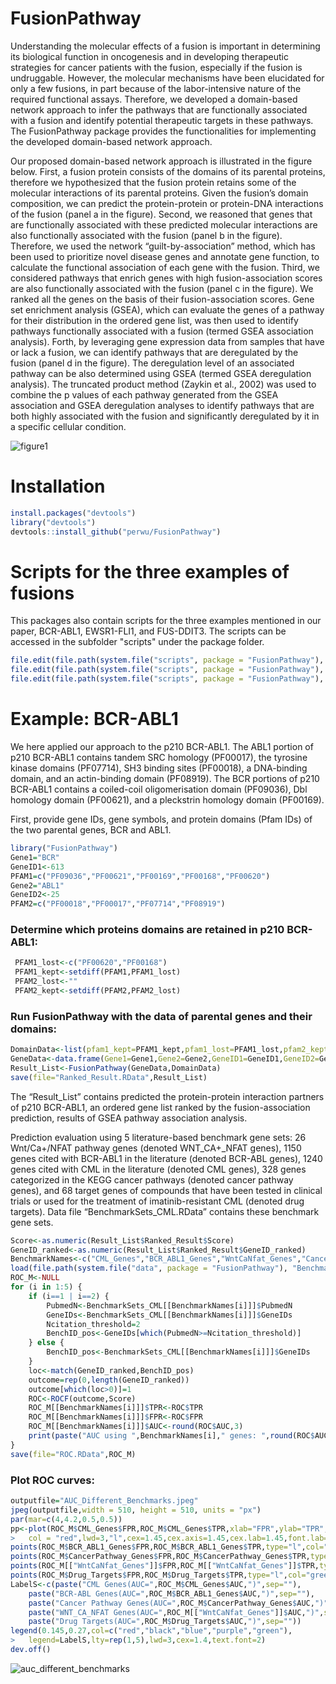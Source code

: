 # FusionPathway

Understanding the molecular effects of a fusion is important in determining its biological function in oncogenesis and in developing therapeutic strategies for cancer patients with the fusion, especially if the fusion is undruggable. However, the molecular mechanisms have been elucidated for only a few fusions, in part because of the labor-intensive nature of the required functional assays. Therefore, we developed a domain-based network approach to infer the pathways that are functionally associated with a fusion and identify potential therapeutic targets in these pathways. The FusionPathway package provides the functionalities for implementing the developed domain-based network approach. 

Our proposed domain-based network approach is illustrated in the figure below. First, a fusion protein consists of the domains of its parental proteins, therefore we hypothesized that the fusion protein retains some of the molecular interactions of its parental proteins. Given the fusion’s domain composition, we can predict the protein-protein or protein-DNA interactions of the fusion (panel a in the figure). Second, we reasoned that genes that are functionally associated with these predicted molecular interactions are also functionally associated with the fusion (panel b in the figure). Therefore, we used the network “guilt-by-association” method, which has been used to prioritize novel disease genes and annotate gene function, to calculate the functional association of each gene with the fusion. Third, we considered pathways that enrich genes with high fusion-association scores are also functionally associated with the fusion (panel c in the figure). We ranked all the genes on the basis of their fusion-association scores. Gene set enrichment analysis (GSEA), which can evaluate the genes of a pathway for their distribution in the ordered gene list, was then used to identify pathways functionally associated with a fusion (termed GSEA association analysis). Forth, by leveraging gene expression data from samples that have or lack a fusion, we can identify pathways that are deregulated by the fusion (panel d in the figure). The deregulation level of an associated pathway can be also determined using GSEA (termed GSEA deregulation analysis). The truncated product method (Zaykin et al., 2002) was used to combine the p values of each pathway generated from the GSEA association and GSEA deregulation analyses to identify pathways that are both highly associated with the fusion and significantly deregulated by it in a specific cellular condition.

![figure1](https://user-images.githubusercontent.com/14062661/30707054-ded42b02-9ebf-11e7-872e-6d50b13302c7.jpg)



# Installation

```R
install.packages("devtools") 
library("devtools") 
devtools::install_github("perwu/FusionPathway") 
```


# Scripts for the three examples of fusions
This packages also contain scripts for the three examples mentioned in our paper, BCR-ABL1, EWSR1-FLI1, and FUS-DDIT3. The scripts can be accessed in the subfolder "scripts" under the package folder. 

```R
file.edit(file.path(system.file("scripts", package = "FusionPathway"), "Example_Fusion_BCR-ABL1.r")) 
file.edit(file.path(system.file("scripts", package = "FusionPathway"), "Example_Fusion_EWS_FLI1.r")) 
file.edit(file.path(system.file("scripts", package = "FusionPathway"), "Example_Fusion_FUS-DDIT3.r")) 
```


# Example: BCR-ABL1
We here applied our approach to the p210 BCR-ABL1. The ABL1 portion of p210 BCR-ABL1 contains tandem SRC homology (PF00017), the tyrosine kinase domains (PF07714), SH3 binding sites (PF00018), a DNA-binding domain, and an actin-binding domain (PF08919). The BCR portions of p210 BCR-ABL1 contains a coiled-coil oligomerisation domain (PF09036), Dbl homology domain (PF00621), and a pleckstrin homology domain (PF00169). 

First, provide gene IDs, gene symbols, and protein domains (Pfam IDs) of the two parental genes, BCR and ABL1.  

```R
library("FusionPathway")  
Gene1="BCR" 
GeneID1<-613 
PFAM1=c("PF09036","PF00621","PF00169","PF00168","PF00620") 
Gene2="ABL1" 
GeneID2<-25 
PFAM2=c("PF00018","PF00017","PF07714","PF08919") 
```

### Determine which proteins domains are retained in p210 BCR-ABL1: 

```R
 PFAM1_lost<-c("PF00620","PF00168") 
 PFAM1_kept<-setdiff(PFAM1,PFAM1_lost)
 PFAM2_lost<-"" 
 PFAM2_kept<-setdiff(PFAM2,PFAM2_lost) 
```

### Run FusionPathway with the data of parental genes and their domains: 

```R
DomainData<-list(pfam1_kept=PFAM1_kept,pfam1_lost=PFAM1_lost,pfam2_kept=PFAM2_kept,pfam2_lost=PFAM2_lost) 
GeneData<-data.frame(Gene1=Gene1,Gene2=Gene2,GeneID1=GeneID1,GeneID2=GeneID2) 
Result_List<-FusionPathway(GeneData,DomainData) 
save(file="Ranked_Result.RData",Result_List) 
```

The “Result_List” contains predicted the protein-protein interaction partners of p210 BCR-ABL1, an ordered gene list ranked by the fusion-association prediction, results of GSEA pathway association analysis. 

Prediction evaluation using 5 literature-based benchmark gene sets: 26 Wnt/Ca+/NFAT pathway genes 
(denoted WNT_CA+_NFAT genes), 1150 genes cited with BCR-ABL1 in the literature (denoted BCR-ABL genes), 
1240 genes cited with CML in the literature (denoted CML genes), 328 genes categorized in the 
KEGG cancer pathways (denoted cancer pathway genes), and 68 target genes of compounds that have been 
tested in clinical trials or used for the treatment of imatinib-resistant CML (denoted drug targets). 
Data file “BenchmarkSets_CML.RData” contains these benchmark gene sets.  

```R
Score<-as.numeric(Result_List$Ranked_Result$Score) 
GeneID_ranked<-as.numeric(Result_List$Ranked_Result$GeneID_ranked) 
BenchmarkNames<-c("CML_Genes","BCR_ABL1_Genes","WntCaNfat_Genes","CancerPathway_Genes","Drug_Targets") 
load(file.path(system.file("data", package = "FusionPathway"), "BenchmarkSets_CML.RData")) 
ROC_M<-NULL 
for (i in 1:5) { 
	if (i==1 | i==2) { 
		PubmedN<-BenchmarkSets_CML[[BenchmarkNames[i]]]$PubmedN 
		GeneIDs<-BenchmarkSets_CML[[BenchmarkNames[i]]]$GeneIDs 
		Ncitation_threshold=2 
		BenchID_pos<-GeneIDs[which(PubmedN>=Ncitation_threshold)] 
	} else { 
		BenchID_pos<-BenchmarkSets_CML[[BenchmarkNames[i]]]$GeneIDs	 
	}		 
	loc<-match(GeneID_ranked,BenchID_pos) 
	outcome=rep(0,length(GeneID_ranked)) 
	outcome[which(loc>0)]=1 
	ROC<-ROCF(outcome,Score) 
	ROC_M[[BenchmarkNames[i]]]$TPR<-ROC$TPR 
	ROC_M[[BenchmarkNames[i]]]$FPR<-ROC$FPR 
	ROC_M[[BenchmarkNames[i]]]$AUC<-round(ROC$AUC,3) 
	print(paste("AUC using ",BenchmarkNames[i]," genes: ",round(ROC$AUC,3),sep="")) 
} 
save(file="ROC.RData",ROC_M) 
```

### Plot ROC curves: 

```R
outputfile="AUC_Different_Benchmarks.jpeg" 
jpeg(outputfile,width = 510, height = 510, units = "px") 
par(mar=c(4,4.2,0.5,0.5)) 
pp<-plot(ROC_M$CML_Genes$FPR,ROC_M$CML_Genes$TPR,xlab="FPR",ylab="TPR", 
>	col = "red",lwd=3,"l",cex=1.45,cex.axis=1.45,cex.lab=1.45,font.lab=2.3) 
points(ROC_M$BCR_ABL1_Genes$FPR,ROC_M$BCR_ABL1_Genes$TPR,type="l",col="black",lwd=3) 
points(ROC_M$CancerPathway_Genes$FPR,ROC_M$CancerPathway_Genes$TPR,type="l",col="blue",lwd=3) 
points(ROC_M[["WntCaNfat_Genes"]]$FPR,ROC_M[["WntCaNfat_Genes"]]$TPR,type="l",col="purple",lwd=3) 
points(ROC_M$Drug_Targets$FPR,ROC_M$Drug_Targets$TPR,type="l",col="green",lwd=3) 
LabelS<-c(paste("CML Genes(AUC=",ROC_M$CML_Genes$AUC,")",sep=""), 
	paste("BCR-ABL Genes(AUC=",ROC_M$BCR_ABL1_Genes$AUC,")",sep=""), 
	paste("Cancer Pathway Genes(AUC=",ROC_M$CancerPathway_Genes$AUC,")",sep=""), 
	paste("WNT_CA_NFAT Genes(AUC=",ROC_M[["WntCaNfat_Genes"]]$AUC,")",sep=""), 
	paste("Drug Targets(AUC=",ROC_M$Drug_Targets$AUC,")",sep="")) 
legend(0.145,0.27,col=c("red","black","blue","purple","green"),  
>	legend=LabelS,lty=rep(1,5),lwd=3,cex=1.4,text.font=2) 
dev.off() 
```

![auc_different_benchmarks](https://user-images.githubusercontent.com/14062661/30716320-38c6b2aa-9edf-11e7-813e-e68d95b2f61e.jpeg)





